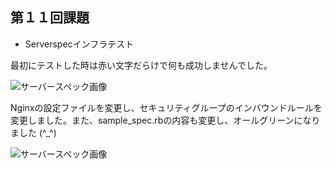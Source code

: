 ## 第１１回課題
- Serverspecインフラテスト

最初にテストした時は赤い文字だらけで何も成功しませんでした。

![サーバースペック画像](serverspec02.png)

Nginxの設定ファイルを変更し、セキュリティグループのインバウンドルールを変更しました。また、sample_spec.rbの内容も変更し、オールグリーンになりました (^_^)

![サーバースペック画像](serverspec02.png)
